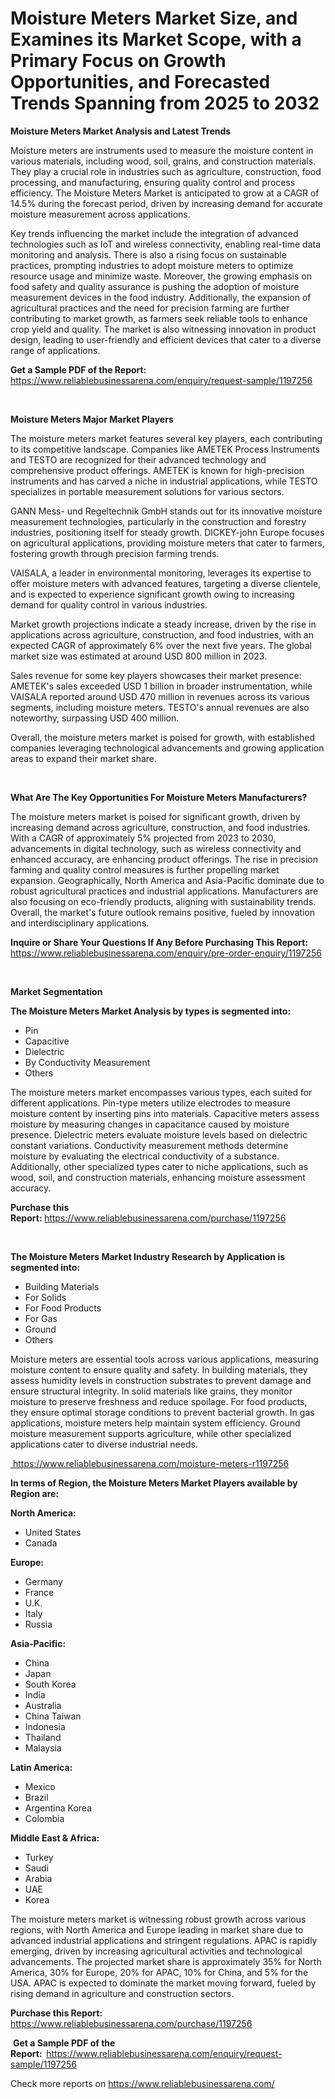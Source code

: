 <p><h1>Moisture Meters Market Size, and Examines its Market Scope, with a Primary Focus on Growth Opportunities, and Forecasted Trends Spanning from 2025 to 2032</h1></p><p><strong>Moisture Meters Market Analysis and Latest Trends</strong></p>
<p><p>Moisture meters are instruments used to measure the moisture content in various materials, including wood, soil, grains, and construction materials. They play a crucial role in industries such as agriculture, construction, food processing, and manufacturing, ensuring quality control and process efficiency. The Moisture Meters Market is anticipated to grow at a CAGR of 14.5% during the forecast period, driven by increasing demand for accurate moisture measurement across applications.</p><p>Key trends influencing the market include the integration of advanced technologies such as IoT and wireless connectivity, enabling real-time data monitoring and analysis. There is also a rising focus on sustainable practices, prompting industries to adopt moisture meters to optimize resource usage and minimize waste. Moreover, the growing emphasis on food safety and quality assurance is pushing the adoption of moisture measurement devices in the food industry. Additionally, the expansion of agricultural practices and the need for precision farming are further contributing to market growth, as farmers seek reliable tools to enhance crop yield and quality. The market is also witnessing innovation in product design, leading to user-friendly and efficient devices that cater to a diverse range of applications.</p></p>
<p><strong>Get a Sample PDF of the Report:&nbsp;</strong> <a href="https://www.reliablebusinessarena.com/enquiry/request-sample/1197256?utm_campaign=2383&utm_medium=2&utm_source=Github&utm_content=ia&utm_term=10042025&utm_id=moisture-meters">https://www.reliablebusinessarena.com/enquiry/request-sample/1197256</a></p>
<p>&nbsp;</p>
<p><strong>Moisture Meters Major Market Players</strong></p>
<p><p>The moisture meters market features several key players, each contributing to its competitive landscape. Companies like AMETEK Process Instruments and TESTO are recognized for their advanced technology and comprehensive product offerings. AMETEK is known for high-precision instruments and has carved a niche in industrial applications, while TESTO specializes in portable measurement solutions for various sectors.</p><p>GANN Mess- und Regeltechnik GmbH stands out for its innovative moisture measurement technologies, particularly in the construction and forestry industries, positioning itself for steady growth. DICKEY-john Europe focuses on agricultural applications, providing moisture meters that cater to farmers, fostering growth through precision farming trends.</p><p>VAISALA, a leader in environmental monitoring, leverages its expertise to offer moisture meters with advanced features, targeting a diverse clientele, and is expected to experience significant growth owing to increasing demand for quality control in various industries. </p><p>Market growth projections indicate a steady increase, driven by the rise in applications across agriculture, construction, and food industries, with an expected CAGR of approximately 6% over the next five years. The global market size was estimated at around USD 800 million in 2023.</p><p>Sales revenue for some key players showcases their market presence: AMETEK's sales exceeded USD 1 billion in broader instrumentation, while VAISALA reported around USD 470 million in revenues across its various segments, including moisture meters. TESTO's annual revenues are also noteworthy, surpassing USD 400 million.</p><p>Overall, the moisture meters market is poised for growth, with established companies leveraging technological advancements and growing application areas to expand their market share.</p></p>
<p>&nbsp;</p>
<p><strong>What Are The Key Opportunities For Moisture Meters Manufacturers?</strong></p>
<p><p>The moisture meters market is poised for significant growth, driven by increasing demand across agriculture, construction, and food industries. With a CAGR of approximately 5% projected from 2023 to 2030, advancements in digital technology, such as wireless connectivity and enhanced accuracy, are enhancing product offerings. The rise in precision farming and quality control measures is further propelling market expansion. Geographically, North America and Asia-Pacific dominate due to robust agricultural practices and industrial applications. Manufacturers are also focusing on eco-friendly products, aligning with sustainability trends. Overall, the market's future outlook remains positive, fueled by innovation and interdisciplinary applications.</p></p>
<p><strong>Inquire or Share Your Questions If Any Before Purchasing This Report:</strong> <a href="https://www.reliablebusinessarena.com/enquiry/pre-order-enquiry/1197256?utm_campaign=2383&utm_medium=2&utm_source=Github&utm_content=ia&utm_term=10042025&utm_id=moisture-meters">https://www.reliablebusinessarena.com/enquiry/pre-order-enquiry/1197256</a></p>
<p>&nbsp;</p>
<p><strong>Market Segmentation</strong></p>
<p><strong>The Moisture Meters Market Analysis by types is segmented into:</strong></p>
<p><ul><li>Pin</li><li>Capacitive</li><li>Dielectric</li><li>By Conductivity Measurement</li><li>Others</li></ul></p>
<p><p>The moisture meters market encompasses various types, each suited for different applications. Pin-type meters utilize electrodes to measure moisture content by inserting pins into materials. Capacitive meters assess moisture by measuring changes in capacitance caused by moisture presence. Dielectric meters evaluate moisture levels based on dielectric constant variations. Conductivity measurement methods determine moisture by evaluating the electrical conductivity of a substance. Additionally, other specialized types cater to niche applications, such as wood, soil, and construction materials, enhancing moisture assessment accuracy.</p></p>
<p><strong>Purchase this Report:&nbsp;</strong><a href="https://www.reliablebusinessarena.com/purchase/1197256?utm_campaign=2383&utm_medium=2&utm_source=Github&utm_content=ia&utm_term=10042025&utm_id=moisture-meters">https://www.reliablebusinessarena.com/purchase/1197256</a></p>
<p>&nbsp;</p>
<p><strong>The Moisture Meters Market Industry Research by Application is segmented into:</strong></p>
<p><ul><li>Building Materials</li><li>For Solids</li><li>For Food Products</li><li>For Gas</li><li>Ground</li><li>Others</li></ul></p>
<p><p>Moisture meters are essential tools across various applications, measuring moisture content to ensure quality and safety. In building materials, they assess humidity levels in construction substrates to prevent damage and ensure structural integrity. In solid materials like grains, they monitor moisture to preserve freshness and reduce spoilage. For food products, they ensure optimal storage conditions to prevent bacterial growth. In gas applications, moisture meters help maintain system efficiency. Ground moisture measurement supports agriculture, while other specialized applications cater to diverse industrial needs.</p></p>
<p><a href="https://www.reliablebusinessarena.com/moisture-meters-r1197256?utm_campaign=2383&utm_medium=2&utm_source=Github&utm_content=ia&utm_term=10042025&utm_id=moisture-meters">&nbsp;https://www.reliablebusinessarena.com/moisture-meters-r1197256</a></p>
<p><strong>In terms of Region, the Moisture Meters Market Players available by Region are:</strong></p>
<p>
    <p> <strong> North America: </strong>
        <ul>
            <li>United States</li>
            <li>Canada</li>
        </ul>
        </p> 
    <p> <strong> Europe: </strong>
        <ul>
            <li>Germany</li>
            <li>France</li>
            <li>U.K.</li>
            <li>Italy</li>
            <li>Russia</li>
        </ul>
        </p> 
    <p> <strong> Asia-Pacific: </strong>
        <ul>
            <li>China</li>
            <li>Japan</li>
            <li>South Korea</li>
            <li>India</li>
            <li>Australia</li>
            <li>China Taiwan</li>
            <li>Indonesia</li>
            <li>Thailand</li>
            <li>Malaysia</li>
        </ul>
        </p> 
    <p> <strong> Latin America: </strong>
        <ul>
            <li>Mexico</li>
            <li>Brazil</li>
            <li>Argentina Korea</li>
            <li>Colombia</li>
        </ul>
        </p> 
    <p> <strong> Middle East & Africa: </strong>
        <ul>
            <li>Turkey</li>
            <li>Saudi</li>
            <li>Arabia</li>
            <li>UAE</li>
            <li>Korea</li>
        </ul>
    </p>
    </p>
<p><p>The moisture meters market is witnessing robust growth across various regions, with North America and Europe leading in market share due to advanced industrial applications and stringent regulations. APAC is rapidly emerging, driven by increasing agricultural activities and technological advancements. The projected market share is approximately 35% for North America, 30% for Europe, 20% for APAC, 10% for China, and 5% for the USA. APAC is expected to dominate the market moving forward, fueled by rising demand in agriculture and construction sectors.</p></p>
<p><strong>Purchase this Report: </strong><a href="https://www.reliablebusinessarena.com/purchase/1197256?utm_campaign=2383&utm_medium=2&utm_source=Github&utm_content=ia&utm_term=10042025&utm_id=moisture-meters">https://www.reliablebusinessarena.com/purchase/1197256</a></p>
<p>&nbsp;<strong>Get a Sample PDF of the Report:&nbsp;&nbsp;</strong><a href="https://www.reliablebusinessarena.com/enquiry/request-sample/1197256?utm_campaign=2383&utm_medium=2&utm_source=Github&utm_content=ia&utm_term=10042025&utm_id=moisture-meters">https://www.reliablebusinessarena.com/enquiry/request-sample/1197256</a></p>
<p><strong></strong></p>
<p>Check more reports on <a href="https://www.reliablebusinessarena.com/?utm_campaign=2383&utm_medium=2&utm_source=Github&utm_content=ia&utm_term=10042025&utm_id=moisture-meters">https://www.reliablebusinessarena.com/</a></p>
